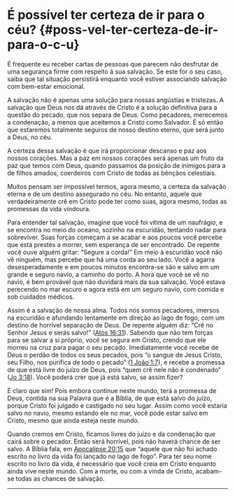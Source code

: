 # É possível ter certeza de ir para o céu? {#poss-vel-ter-certeza-de-ir-para-o-c-u}

É frequente eu receber cartas de pessoas que parecem não desfrutar de uma segurança firme com respeito à sua salvação. Se este for o seu caso, saiba que tal situação persistirá enquanto você estiver associando salvação com bem-estar emocional.

A salvação não é apenas uma solução para nossas angústias e tristezas. A salvação que Deus nos dá através de Cristo é a solução definitiva para a questão do pecado, que nos separa de Deus. Como pecadores, merecemos a condenação, a menos que aceitemos a Cristo como Salvador. É só então que estaremos totalmente seguros de nosso destino eterno, que será junto a Deus, no céu.

A certeza dessa salvação é que irá proporcionar descanso e paz aos nossos corações. Mas a paz em nossos corações será apenas um fruto da paz que temos com Deus, quando passamos da posição de inimigos para a de filhos amados, coerdeiros com Cristo de todas as bênçãos celestiais.

Muitos pensam ser impossível termos, agora mesmo, a certeza da salvação eterna e de um destino assegurado no céu. No entanto, aquele que verdadeiramente crê em Cristo pode ter como suas, agora mesmo, todas as promessas da vida vindoura.

Para entender tal salvação, imagine que você foi vítima de um naufrágio, e se encontra no meio do oceano, sozinho na escuridão, tentando nadar para sobreviver. Suas forças começam a se acabar e aos poucos você percebe que está prestes a morrer, sem esperança de ser encontrado. De repente você ouve alguém gritar: “Segure a corda!” Em meio à escuridão você não vê ninguém, mas percebe que há uma corda ao seu lado. Você a agarra desesperadamente e em poucos minutos encontra-se são e salvo em um grande e seguro navio, a caminho do porto. A hora que você se vê no navio, é bem provável que não duvidará mais da sua salvação. Você estava perecendo no mar escuro e agora está em um seguro navio, com comida e sob cuidados médicos.

Assim é a salvação de nossa alma. Todos nós somos pecadores, imersos na escuridão e afundando lentamente em direção ao lago de fogo, com um destino de horrível separação de Deus. De repente alguém diz: “Crê no Senhor Jesus e serás salvo!” ([Atos 16:31](http://bibliaonline.com.br/acf/atos/16/31)). Sabendo que não tem forças para se salvar a si próprio, você se segura em Cristo, crendo que ele morreu na cruz para pagar o seu pecado. Imediatamente você recebe de Deus o perdão de todos os seus pecados, pois “o sangue de Jesus Cristo, seu Filho, nos purifica de todo o pecado” ([1 João 1:7](http://bibliaonline.com.br/acf/1jo/1/7)), e recebe a promessa de que está livre do juízo de Deus, pois “quem crê nele não é condenado” ([Jo 3:18](http://bibliaonline.com.br/acf/jo/3/18)). Você poderá crer que já está salvo, se assim fizer?

É claro que sim! Pois embora continue neste mundo, terá a promessa de Deus, contida na sua Palavra que é a Bíblia, de que está salvo do juízo, porque Cristo foi julgado e castigado no seu lugar. Assim como você estaria salvo no navio, mesmo estando ele no mar, você pode estar salvo em Cristo, mesmo que ainda esteja neste mundo.

Quando cremos em Cristo, ficamos livres do juízo e da condenação que cairá sobre o pecador. Então será horrível, pois não haverá chance de ser salvo. A Bíblia fala, em [Apocalipse 20:15](http://bibliaonline.com.br/acf/ap/20/15) que “aquele que não foi achado escrito no livro da vida foi lançado no lago de fogo”. Para ter seu nome escrito no livro da vida, é necessário que você creia em Cristo enquanto ainda vive neste mundo. Com a morte, ou com a vinda de Cristo, acabam-se todas as chances de salvação.

*****